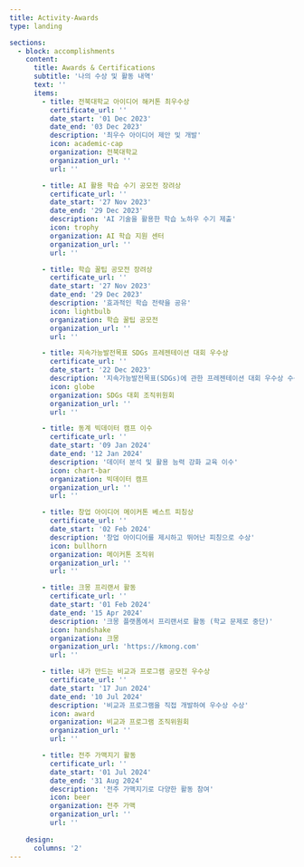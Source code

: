 ```yaml
---
title: Activity-Awards
type: landing

sections:
  - block: accomplishments
    content:
      title: Awards & Certifications
      subtitle: '나의 수상 및 활동 내역'
      text: ''
      items:
        - title: 전북대학교 아이디어 해커톤 최우수상
          certificate_url: ''
          date_start: '01 Dec 2023'
          date_end: '03 Dec 2023'
          description: '최우수 아이디어 제안 및 개발'
          icon: academic-cap
          organization: 전북대학교
          organization_url: ''
          url: ''

        - title: AI 활용 학습 수기 공모전 장려상
          certificate_url: ''
          date_start: '27 Nov 2023'
          date_end: '29 Dec 2023'
          description: 'AI 기술을 활용한 학습 노하우 수기 제출'
          icon: trophy
          organization: AI 학습 지원 센터
          organization_url: ''
          url: ''

        - title: 학습 꿀팁 공모전 장려상
          certificate_url: ''
          date_start: '27 Nov 2023'
          date_end: '29 Dec 2023'
          description: '효과적인 학습 전략을 공유'
          icon: lightbulb
          organization: 학습 꿀팁 공모전
          organization_url: ''
          url: ''

        - title: 지속가능발전목표 SDGs 프레젠테이션 대회 우수상
          certificate_url: ''
          date_start: '22 Dec 2023'
          description: '지속가능발전목표(SDGs)에 관한 프레젠테이션 대회 우수상 수상'
          icon: globe
          organization: SDGs 대회 조직위원회
          organization_url: ''
          url: ''

        - title: 동계 빅데이터 캠프 이수
          certificate_url: ''
          date_start: '09 Jan 2024'
          date_end: '12 Jan 2024'
          description: '데이터 분석 및 활용 능력 강화 교육 이수'
          icon: chart-bar
          organization: 빅데이터 캠프
          organization_url: ''
          url: ''

        - title: 창업 아이디어 메이커톤 베스트 피칭상
          certificate_url: ''
          date_start: '02 Feb 2024'
          description: '창업 아이디어를 제시하고 뛰어난 피칭으로 수상'
          icon: bullhorn
          organization: 메이커톤 조직위
          organization_url: ''
          url: ''

        - title: 크몽 프리랜서 활동
          certificate_url: ''
          date_start: '01 Feb 2024'
          date_end: '15 Apr 2024'
          description: '크몽 플랫폼에서 프리랜서로 활동 (학교 문제로 중단)'
          icon: handshake
          organization: 크몽
          organization_url: 'https://kmong.com'
          url: ''

        - title: 내가 만드는 비교과 프로그램 공모전 우수상
          certificate_url: ''
          date_start: '17 Jun 2024'
          date_end: '10 Jul 2024'
          description: '비교과 프로그램을 직접 개발하여 우수상 수상'
          icon: award
          organization: 비교과 프로그램 조직위원회
          organization_url: ''
          url: ''

        - title: 전주 가맥지기 활동
          certificate_url: ''
          date_start: '01 Jul 2024'
          date_end: '31 Aug 2024'
          description: '전주 가맥지기로 다양한 활동 참여'
          icon: beer
          organization: 전주 가맥
          organization_url: ''
          url: ''
      
    design:
      columns: '2'
---
```

